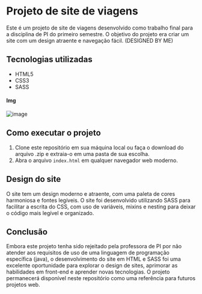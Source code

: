 # Projeto de site de viagens

Este é um projeto de site de viagens desenvolvido como trabalho final para a disciplina de PI do primeiro semestre. O objetivo do projeto era criar um site com um design atraente e navegação fácil.
(DESIGNED BY ME)
## Tecnologias utilizadas

- HTML5
- CSS3
- SASS
#### Img
![image](https://github.com/user-attachments/assets/b670dbe3-2345-468b-a59e-854d840d345c)

## Como executar o projeto

1. Clone este repositório em sua máquina local ou faça o download do arquivo .zip e extraia-o em uma pasta de sua escolha.
2. Abra o arquivo `index.html` em qualquer navegador web moderno.

## Design do site

O site tem um design moderno e atraente, com uma paleta de cores harmoniosa e fontes legíveis. O site foi desenvolvido utilizando SASS para facilitar a escrita do CSS, com uso de variáveis, mixins e nesting para deixar o código mais legível e organizado.

## Conclusão

Embora este projeto tenha sido rejeitado pela professora de PI por não atender aos requisitos de uso de uma linguagem de programação específica (java), o desenvolvimento do site em HTML e SASS foi uma excelente oportunidade para explorar o design de sites, aprimorar as habilidades em front-end e aprender novas tecnologias. O projeto permanecerá disponível neste repositório como uma referência para futuros projetos web.
